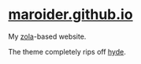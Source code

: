 # [maroider.github.io](https://maroider.github.io)

My [zola](https://www.getzola.org/)-based website.

The theme completely rips off [hyde](https://github.com/getzola/hyde).
